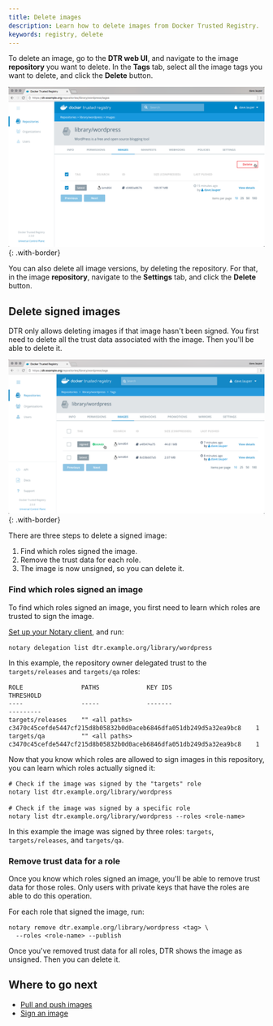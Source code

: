 ```yaml
---
title: Delete images
description: Learn how to delete images from Docker Trusted Registry.
keywords: registry, delete
---
```


To delete an image, go to the **DTR web UI**, and navigate to the image
**repository** you want to delete. In the **Tags** tab, select all the image
tags you want to delete, and click the **Delete** button.

![](../../images/delete-images-1.png){: .with-border}

You can also delete all image versions, by deleting the repository. For that,
in the image **repository**, navigate to the **Settings** tab, and click the
**Delete** button.

## Delete signed images

DTR only allows deleting images if that image hasn't been signed. You first
need to delete all the trust data associated with the image. Then you'll
be able to delete it.

![](../../images/delete-images-2.png){: .with-border}

There are three steps to delete a signed image:

1. Find which roles signed the image.
2. Remove the trust data for each role.
3. The image is now unsigned, so you can delete it.

### Find which roles signed an image

To find which roles signed an image, you first need to learn which roles
are trusted to sign the image.

[Set up your Notary client](../../access-dtr/configure-your-notary-client.md),
and run:

```
notary delegation list dtr.example.org/library/wordpress
```

In this example, the repository owner delegated trust to the
`targets/releases` and `targets/qa` roles:

```
ROLE                PATHS             KEY IDS                                                             THRESHOLD
----                -----             -------                                                             ---------
targets/releases    "" <all paths>    c3470c45cefde5447cf215d8b05832b0d0aceb6846dfa051db249d5a32ea9bc8    1
targets/qa          "" <all paths>    c3470c45cefde5447cf215d8b05832b0d0aceb6846dfa051db249d5a32ea9bc8    1
```

Now that you know which roles are allowed to sign images in this repository,
you can learn which roles actually signed it:

```
# Check if the image was signed by the "targets" role
notary list dtr.example.org/library/wordpress

# Check if the image was signed by a specific role
notary list dtr.example.org/library/wordpress --roles <role-name>
```

In this example the image was signed by three roles: `targets`,
`targets/releases`, and `targets/qa`.

### Remove trust data for a role

Once you know which roles signed an image, you'll be able to remove trust data
for those roles. Only users with private keys that have the roles are able
to do this operation.

For each role that signed the image, run:

```
notary remove dtr.example.org/library/wordpress <tag> \
  --roles <role-name> --publish
```

Once you've removed trust data for all roles, DTR shows the image as unsigned.
Then you can delete it.

## Where to go next

* [Pull and push images](pull-and-push-images.md)
* [Sign an image](sign-images/index.md)

